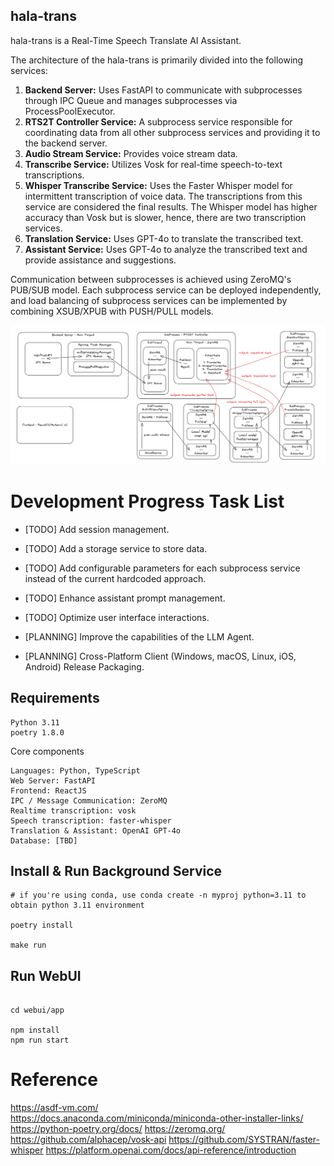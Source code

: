 hala-trans
----------

hala-trans is a Real-Time Speech Translate AI Assistant.

The architecture of the hala-trans is primarily divided into the following services:

1. **Backend Server:** Uses FastAPI to communicate with subprocesses through IPC Queue and manages subprocesses via ProcessPoolExecutor.
2. **RTS2T Controller Service:** A subprocess service responsible for coordinating data from all other subprocess services and providing it to the backend server.
3. **Audio Stream Service:** Provides voice stream data.
4. **Transcribe Service:** Utilizes Vosk for real-time speech-to-text transcriptions.
5. **Whisper Transcribe Service:** Uses the Faster Whisper model for intermittent transcription of voice data. The transcriptions from this service are considered the final results. The Whisper model has higher accuracy than Vosk but is slower, hence, there are two transcription services.
6. **Translation Service:** Uses GPT-4o to translate the transcribed text.
7. **Assistant Service:** Uses GPT-4o to analyze the transcribed text and provide assistance and suggestions.

Communication between subprocesses is achieved using ZeroMQ's PUB/SUB model. Each subprocess service can be deployed independently, and load balancing of subprocess services can be implemented by combining XSUB/XPUB with PUSH/PULL models.



![Architecture](./docs/architecture.png)



# Development Progress Task List

- [TODO] Add session management.
- [TODO] Add a storage service to store data.
- [TODO] Add configurable parameters for each subprocess service instead of the current hardcoded approach.
- [TODO] Enhance assistant prompt management.
- [TODO] Optimize user interface interactions.

- [PLANNING] Improve the capabilities of the LLM Agent.
- [PLANNING] Cross-Platform Client (Windows, macOS, Linux, iOS, Android) Release Packaging.




Requirements
------------

```plain
Python 3.11
poetry 1.8.0
```

Core components

```
Languages: Python, TypeScript
Web Server: FastAPI
Frontend: ReactJS
IPC / Message Communication: ZeroMQ
Realtime transcription: vosk
Speech transcription: faster-whisper
Translation & Assistant: OpenAI GPT-4o
Database: [TBD]
```



Install & Run Background Service
--------------------------------

```shell
# if you're using conda, use conda create -n myproj python=3.11 to obtain python 3.11 environment

poetry install

make run

```

Run WebUI
---------

```shell

cd webui/app

npm install 
npm run start 
```



# Reference

https://asdf-vm.com/  
https://docs.anaconda.com/miniconda/miniconda-other-installer-links/ 
https://python-poetry.org/docs/ 
https://zeromq.org/ 
https://github.com/alphacep/vosk-api
https://github.com/SYSTRAN/faster-whisper
https://platform.openai.com/docs/api-reference/introduction